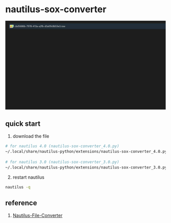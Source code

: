# nautilus-sox-converter

![demo](https://github.com/wxqwinner/nautilus-sox-converter/blob/main/docs/assets/demo.gif)

## quick start

1. download the file
```bash
# for nautilus 4.0 (nautilus-sox-converter_4.0.py)
~/.local/share/nautilus-python/extensions/nautilus-sox-converter_4.0.py

# for nautilus 3.0 (nautilus-sox-converter_3.0.py)
~/.local/share/nautilus-python/extensions/nautilus-sox-converter_3.0.py
```

2. restart nautilus
```bash
nautilus -q
```

## reference

1. [Nautilus-File-Converter](https://github.com/piersbow/Nautilus-File-Converter)